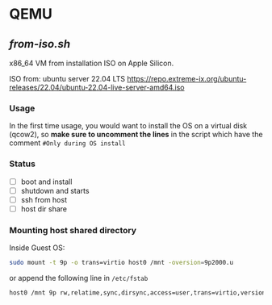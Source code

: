 # QEMU
## _from-iso.sh_
x86_64 VM from installation ISO on Apple Silicon.

ISO from: ubuntu server 22.04 LTS
https://repo.extreme-ix.org/ubuntu-releases/22.04/ubuntu-22.04-live-server-amd64.iso

### Usage
In the first time usage, you would want to install the OS on a virtual disk (qcow2), so **make sure to uncomment the lines** in the script which have the comment `#Only during OS install`

### Status
- [ ] boot and install
- [ ] shutdown and starts
- [ ] ssh from host
- [ ] host dir share

### Mounting host shared directory
Inside Guest OS:
```sh
sudo mount -t 9p -o trans=virtio host0 /mnt -oversion=9p2000.u
```

or append the following line in `/etc/fstab`
```sh
host0 /mnt 9p rw,relatime,sync,dirsync,access=user,trans=virtio,version=9p2000.u
```
